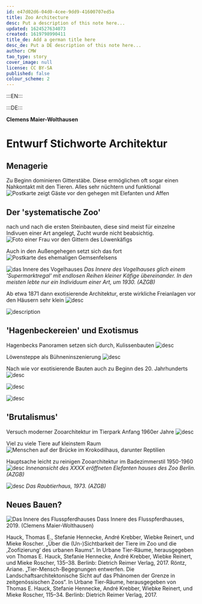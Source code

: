 ```yaml
---
id: e47d02d6-04d0-4cee-9dd9-41600707ed5a
title: Zoo Architecture
desc: Put a description of this note here...
updated: 1624527634073
created: 1619798990411
title_de: Add a german title here
desc_de: Put a DE description of this note here...
author: CMW
tao_type: story
cover_image: null
license: CC BY-SA
published: false
colour_scheme: 2
---
```


:::EN:::


:::DE:::

**Clemens Maier-Wolthausen**

# Entwurf Stichworte Architektur

## Menagerie

Zu Beginn dominieren Gitterstäbe. Diese ermöglichen oft sogar einen Nahkontakt mit den Tieren. Alles sehr nüchtern und funktional
![Postkarte zeigt Gäste vor den gehegen mit Elefanten und Affen](/images/cmw/PK-1900-elephants.jpg)

## Der 'systematische Zoo'

nach und nach die ersten Steinbauten, diese sind meist für einzelne Indivuen einer Art angelegt, Zucht wurde nicht beabsichtig.
![Foto einer Frau vor den Gittern des Löwenkäfigs](/images/cmw/woman-lioncage-1872.jpg)

Auch in den Außengehegen setzt sich das fort
![Postkarte des ehemaligen Gemsenfelsens](/images/cmw/Gemsenfelsen.jpg)

![das Innere des Vogelhauses](/images/cmw/Vogelhaus_innen_um_1930.jpg)
_Das Innere des Vogelhauses glich einem 'Supermarktregal' mit endlosen Reihen kleiner Käfige übereinander. In den meisten lebte nur ein Individuum einer Art, um 1930. (AZGB)_

Ab etwa 1871 dann exotisierende Architektur, erste wirkliche Freianlagen vor den Häusern sehr klein
![desc](/images/cmw/S_3_68_Elefantenpagode.jpg)

![description](/images/cmw/openenclosure-elephants-1920.jpg)

## 'Hagenbeckereien' und Exotismus

Hagenbecks Panoramen setzen sich durch, Kulissenbauten
![desc](/images/cmw/Affenfelsen-Heck.jpg)

Löwensteppe als Bühneninszenierung
![desc](/images/cmw/lioneclosure_1938.jpg)

Nach wie vor exotisierende Bauten auch zu Beginn des 20. Jahrhunderts
![desc](/images/cmw/Straussenhaus_1934_S_7_8.jpg)

![desc](/images/cmw/Blockhaus_Wisente.jpg)

![desc](/images/cmw/Affenpalmenhaus.jpg)

## 'Brutalismus'

Versuch moderner Zooarchitektur im Tierpark Anfang 1960er Jahre
![desc](/images/cmw/BrehmHaus_Magirus_1965.jpg)

Viel zu viele Tiere auf kleinstem Raum
![Menschen auf der Brücke im Krokodilhaus, darunter Reptilien](/images/cmw/Krokodilhalle_Schroeder_1964.jpg)

Hauptsache leicht zu reinigen Zooarchitektur im Badezimmerstil 1950-1960
![desc](/images/cmw/Elefantenhaus_innen_Heinroth.jpg)
*Innenansicht des XXXX eröffneten Elefanten hauses des Zoo Berlin. (AZGB)*

![desc](/images/cmw/Neues_Raubtierhaus_14061973.jpg)
*Das Raubtierhaus, 1973. (AZGB)*

## Neues Bauen?

![Das Innere des Flusspferdhauses](/images/cmw/Flussspferdhaus_2019.jpg)
Dass Innere des Flusspferdhauses, 2019. (Clemens Maier-Wolthausen)

Hauck, Thomas E., Stefanie Hennecke, André Krebber, Wiebke Reinert, und Mieke Roscher. „Über die (Un-)Sichtbarkeit der Tiere im Zoo und die ‚Zoofizierung‘ des urbanen Raums“. In Urbane Tier-Räume, herausgegeben von Thomas E. Hauck, Stefanie Hennecke, André Krebber, Wiebke Reinert, und Mieke Roscher, 135–38. Berlinb: Dietrich Reimer Verlag, 2017.
Röntz, Ariane. „Tier-Mensch-Begegnungen entwerfen. Die Landschaftsarchitektonische Sicht auf das Phänomen der Grenze in zeitgenössischen Zoos“. In Urbane Tier-Räume, herausgegeben von Thomas E. Hauck, Stefanie Hennecke, André Krebber, Wiebke Reinert, und Mieke Roscher, 115–34. Berlinb: Dietrich Reimer Verlag, 2017.
